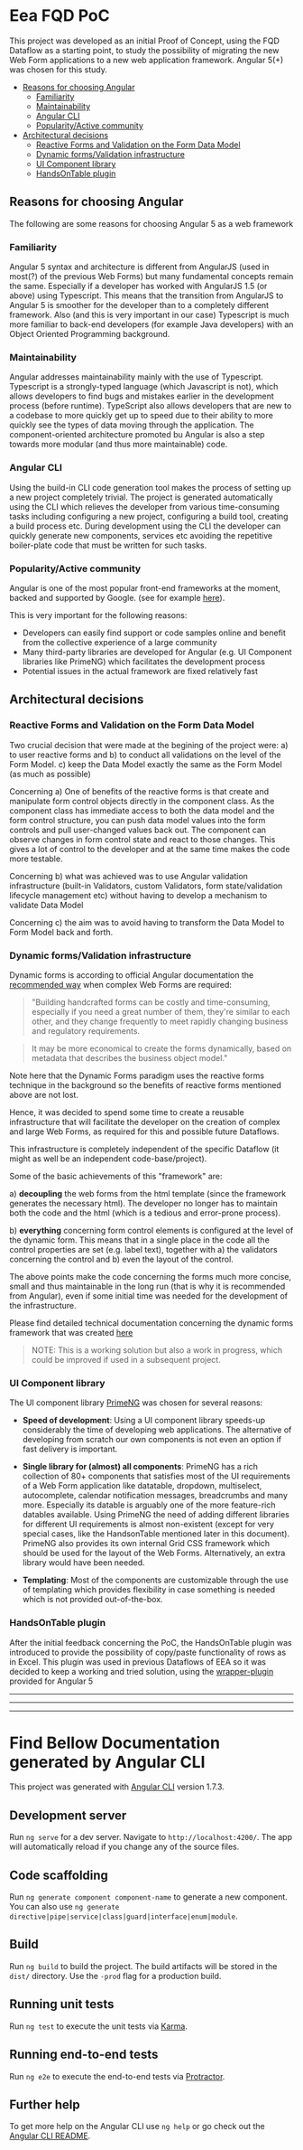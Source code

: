 # Eea FQD PoC

This project was developed as an initial Proof of Concept, using the FQD Dataflow as a starting point, to study the possibility
of migrating the new Web Form applications to a new web application framework. Angular 5(+) was chosen for this study.

- [Reasons for choosing Angular](#reasons-for-choosing-angular)
  * [Familiarity](#familiarity)
  * [Maintainability](#maintainability)
  * [Angular CLI](#angular-cli)
  * [Popularity/Active community](#popularity-active-community)
- [Architectural decisions](#architectural-decisions)
  * [Reactive Forms and Validation on the Form Data Model](#reactive-forms-and-validation-on-the-form-data-model)
  * [Dynamic forms/Validation infrastructure](#dynamic-forms-validation-infrastructure)
  * [UI Component library](#ui-component-library)
  * [HandsOnTable plugin](#handsontable-plugin)
  
## Reasons for choosing Angular

The following are some reasons for choosing Angular 5 as a web framework

### Familiarity

Angular 5 syntax and architecture is different from AngularJS (used in most(?) of the previous Web Forms) but many fundamental concepts
remain the same. Especially if a developer has worked with AngularJS 1.5 (or above) using Typescript. This means that the transition 
from AngularJS to Angular 5 is smoother for the developer than to a completely different framework.
Also (and this is very important in our case) Typescript is much more familiar to back-end developers (for example Java developers)
with an Object Oriented Programming background.

### Maintainability

Angular addresses maintainability mainly with the use of Typescript. Typescript is a strongly-typed language (which Javascript is not), 
which allows developers to find bugs and mistakes earlier in the development process (before runtime). 
TypeScript also allows developers that are new to a codebase to more quickly get up to speed due to their ability 
to more quickly see the types of data moving through the application.
The component-oriented architecture promoted bu Angular is also a step towards more modular (and thus more maintainable) code.

### Angular CLI

Using the build-in CLI code generation tool makes the process of setting up a new project completely trivial. 
The project is generated automatically using the CLI which relieves the developer from various time-consuming tasks including 
configuring a new project, configuring a build tool, creating a build process etc. 
During development using the CLI the developer can quickly generate new components, services etc avoiding the repetitive boiler-plate
code that must be written for such tasks.

### Popularity/Active community

Angular is one of the most popular front-end frameworks at the moment, backed and supported by Google. 
(see for example [here](https://cdn-images-1.medium.com/max/1200/1*O2sPMfzy07WlVuCrdj662Q.png)). 

This is very important for the following reasons:

* Developers can easily find support or code samples online and benefit from the collective experience of a large community
* Many third-party libraries are developed for Angular (e.g. UI Component libraries like PrimeNG) which facilitates 
the development process
* Potential issues in the actual framework are fixed relatively fast

## Architectural decisions

### Reactive Forms and Validation on the Form Data Model

Two crucial decision that were made at the begining of the project were:
a) to user reactive forms and
b) to conduct all validations on the level of the Form Model.
c) keep the Data Model exactly the same as the Form Model (as much as possible)

Concerning a) One of benefits of the reactive forms is that create and manipulate form control objects directly in the component class. 
As the component class has immediate access to both the data model and the form control structure, 
you can push data model values into the form controls and pull user-changed values back out. 
The component can observe changes in form control state and react to those changes. 
This gives a lot of control to the developer and at the same time makes the code more testable.

Concerning b) what was achieved was to use Angular validation infrastructure (built-in Validators, custom Validators, 
form state/validation lifecycle management etc) without having to develop a mechanism to validate Data Model

Concerning c) the aim was to avoid having to transform the Data Model to Form Model back and forth.

### Dynamic forms/Validation infrastructure

Dynamic forms is according to official Angular documentation the [recommended way](https://angular.io/guide/dynamic-form) 
when complex Web Forms are required:

> "Building handcrafted forms can be costly and time-consuming, especially if you need a great number of them, 
they're similar to each other, and they change frequently to meet rapidly changing business and regulatory requirements.

> It may be more economical to create the forms dynamically, based on metadata that describes the business object model."

Note here that the Dynamic Forms paradigm uses the reactive forms technique in the background so the benefits of reactive forms 
mentioned above are not lost.

Hence, it was decided to spend some time to create a reusable infrastructure that will facilitate the developer on the creation 
of complex and large Web Forms, as required for this and possible future Dataflows. 

This infrastructure is completely independent of the specific Dataflow (it might as well be an independent code-base/project).

Some of the basic achievements of this "framework" are:

a) **decoupling** the web forms from the html template (since the framework generates the necessary html). 
The developer no longer has to maintain both the code and the html (which is a tedious and error-prone process).

b) **everything** concerning form control elements is configured at the level of the dynamic form. This means that in a single place 
in the code all the control properties are set (e.g. label text), together with a) the validators concerning the control and 
b) even the layout of the control.

The above points make the code concerning the forms much more concise, small and thus maintainable in the long run 
(that is why it is recommended from Angular), even if some initial time was needed for the development of the infrastructure.

Please find detailed technical documentation concerning the dynamic forms framework that was created [here](src/app/dynamic-forms/README.md)

> NOTE: This is a working solution but also a work in progress, which could be improved if used in a subsequent project.

### UI Component library

 The UI component library [PrimeNG](https://www.primefaces.org/primeng/#/) was chosen for several reasons:

* **Speed of development**: Using a UI component library speeds-up considerably the time of developing web applications. The alternative
of developing from scratch our own components is not even an option if fast delivery is important.

* **Single library for (almost) all components**: PrimeNG has a rich collection of 80+ components that satisfies most of the UI 
requirements of a Web Form application like datatable, dropdown, multiselect, autocomplete, calendar notification messages, breadcrumbs 
 and many more. Especially its datable is arguably one of the more feature-rich datables available. Using PrimeNG the need of adding 
 different libraries for different UI requirements is almost non-existent (except for very special cases, like the HandsonTable 
 mentioned later in this document). PrimeNG also provides its own internal Grid CSS framework which should be used for the layout 
 of the Web Forms. Alternatively, an extra library would have been needed.
 
* **Templating**: Most of the components are  customizable through the use of templating which provides flexibility in case something 
is needed which is not provided out-of-the-box.

### HandsOnTable plugin

After the initial feedback concerning the PoC, the HandsOnTable plugin was introduced to provide the possibility of copy/paste functionality 
of rows as in Excel. This plugin was used in previous Dataflows of EEA so it was decided to keep a working and tried solution, 
using the [wrapper-plugin](https://handsontable.github.io/angular-handsontable/) provided for Angular 5


---
---
---



# Find Bellow Documentation generated by Angular CLI 
This project was generated with [Angular CLI](https://github.com/angular/angular-cli) version 1.7.3.

## Development server

Run `ng serve` for a dev server. Navigate to `http://localhost:4200/`. The app will automatically reload if you change any of the source files.

## Code scaffolding

Run `ng generate component component-name` to generate a new component. You can also use `ng generate directive|pipe|service|class|guard|interface|enum|module`.

## Build

Run `ng build` to build the project. The build artifacts will be stored in the `dist/` directory. Use the `-prod` flag for a production build.

## Running unit tests

Run `ng test` to execute the unit tests via [Karma](https://karma-runner.github.io).

## Running end-to-end tests

Run `ng e2e` to execute the end-to-end tests via [Protractor](http://www.protractortest.org/).

## Further help

To get more help on the Angular CLI use `ng help` or go check out the [Angular CLI README](https://github.com/angular/angular-cli/blob/master/README.md).

